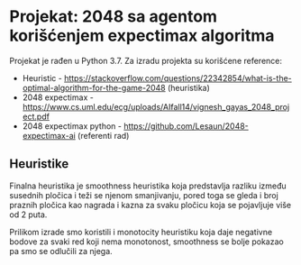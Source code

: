 # Projekat: 2048 sa agentom korišćenjem expectimax algoritma

Projekat je rađen u Python 3.7.
Za izradu projekta su korišćene reference: 
- Heuristic - https://stackoverflow.com/questions/22342854/what-is-the-optimal-algorithm-for-the-game-2048 (heuristika)
- 2048 expectimax - https://www.cs.uml.edu/ecg/uploads/AIfall14/vignesh_gayas_2048_project.pdf
- 2048 expectimax python - https://github.com/Lesaun/2048-expectimax-ai (referenti rad)

## Heuristike
Finalna heuristika je smoothness heuristika koja predstavlja razliku između susednih pločica i teži
se njenom smanjivanju, pored toga se gleda i broj praznih pločica kao nagrada i kazna za svaku pločicu koja se pojavljuje više od 2 puta.

Prilikom izrade smo koristili i monotocity heuristiku koja daje negativne bodove za svaki red koji nema monotonost, 
smoothness se bolje pokazao pa smo se odlučili za njega.
